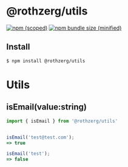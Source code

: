 # @rothzerg/utils

[![npm (scoped)](https://img.shields.io/npm/v/@rothzerg/utils.svg)](https://www.npmjs.com/package/@rothzerg/utils)
[![npm bundle size (minified)](https://img.shields.io/bundlephobia/min/@rothzerg/utils.svg)](https://www.npmjs.com/package/@rothzerg/utils)

## Install

```
$ npm install @rothzerg/utils
```

# Utils

## isEmail(value:string)

```typescript
import { isEmail } from '@rothzerg/utils'
```

```typescript

isEmail('test@test.com');
=> true

isEmail('test');
=> false
```
